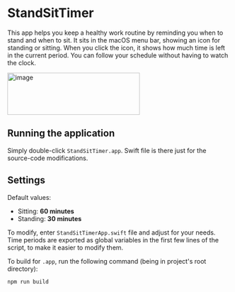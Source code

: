# StandSitTimer

This app helps you keep a healthy work routine by reminding you when to stand and when to sit. It sits in the macOS menu bar, showing an icon for standing or sitting. When you click the icon, it shows how much time is left in the current period. You can follow your schedule without having to watch the clock.

<img width="299" height="95" alt="image" src="https://github.com/user-attachments/assets/1a864d88-145c-4f47-b078-feb958a832e0" />

## Running the application

Simply double-click `StandSitTimer.app`. Swift file is there just for the source-code modifications.

## Settings

Default values:

- Sitting: **60 minutes**
- Standing: **30 minutes**

To modify, enter `StandSitTimerApp.swift` file and adjust for your needs. Time periods are exported as global variables in the first few lines of the script, to make it easier to modify them.

To build for `.app`, run the following command (being in project's root directory):

```bash
npm run build
```
